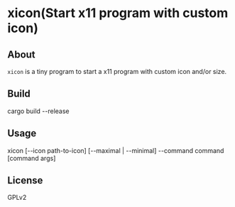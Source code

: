# xicon(Start x11 program with custom icon)

## About

`xicon` is a tiny program to start a x11 program with custom icon and/or size.

## Build

cargo build --release

## Usage

xicon [--icon path-to-icon] [--maximal | --minimal] --command command [command args]

## License

GPLv2
